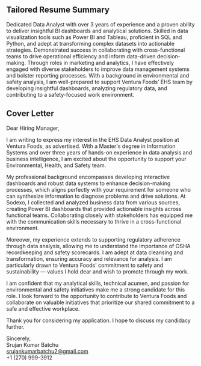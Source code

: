 ## Tailored Resume Summary
Dedicated Data Analyst with over 3 years of experience and a proven ability to deliver insightful BI dashboards and analytical solutions. Skilled in data visualization tools such as Power BI and Tableau, proficient in SQL and Python, and adept at transforming complex datasets into actionable strategies. Demonstrated success in collaborating with cross-functional teams to drive operational efficiency and inform data-driven decision-making. Through roles in marketing and analytics, I have effectively engaged with diverse stakeholders to improve data management systems and bolster reporting processes. With a background in environmental and safety analysis, I am well-prepared to support Ventura Foods’ EHS team by developing insightful dashboards, analyzing regulatory data, and contributing to a safety-focused work environment.

## Cover Letter
Dear Hiring Manager,

I am writing to express my interest in the EHS Data Analyst position at Ventura Foods, as advertised. With a Master's degree in Information Systems and over three years of hands-on experience in data analysis and business intelligence, I am excited about the opportunity to support your Environmental, Health, and Safety team.

My professional background encompasses developing interactive dashboards and robust data systems to enhance decision-making processes, which aligns perfectly with your requirement for someone who can synthesize information to diagnose problems and drive solutions. At Sodexo, I collected and analyzed business data from various sources, creating Power BI dashboards that provided actionable insights across functional teams. Collaborating closely with stakeholders has equipped me with the communication skills necessary to thrive in a cross-functional environment.

Moreover, my experience extends to supporting regulatory adherence through data analysis, allowing me to understand the importance of OSHA recordkeeping and safety scorecards. I am adept at data cleansing and transformation, ensuring accuracy and relevance for analysis. I am particularly drawn to Ventura Foods' commitment to safety and sustainability — values I hold dear and wish to promote through my work.

I am confident that my analytical skills, technical acumen, and passion for environmental and safety initiatives make me a strong candidate for this role. I look forward to the opportunity to contribute to Ventura Foods and collaborate on valuable initiatives that prioritize our shared commitment to a safe and effective workplace.

Thank you for considering my application. I hope to discuss my candidacy further.

Sincerely,  
Srujan Kumar Batchu  
srujankumarbatchu2@gmail.com  
+1 (270) 999-3912